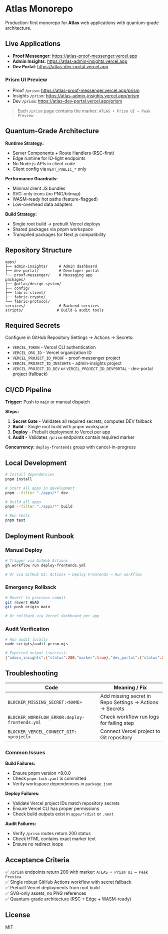 # Atlas Monorepo

Production-first monorepo for **Atlas** web applications with quantum-grade architecture.

## Live Applications

- **Proof Messenger**: https://atlas-proof-messenger.vercel.app
- **Admin Insights**: https://atlas-admin-insights.vercel.app  
- **Dev Portal**: https://atlas-dev-portal.vercel.app

### Prism UI Preview
- Proof `/prism`: https://atlas-proof-messenger.vercel.app/prism
- Insights `/prism`: https://atlas-admin-insights.vercel.app/prism
- Dev `/prism`: https://atlas-dev-portal.vercel.app/prism

> Each `/prism` page contains the marker: `ATLAS • Prism UI — Peak Preview`

## Quantum-Grade Architecture

**Runtime Strategy:**
- Server Components + Route Handlers (RSC-first)
- Edge runtime for IO-light endpoints
- No Node.js APIs in client code
- Client config via `NEXT_PUBLIC_*` only

**Performance Guardrails:**
- Minimal client JS bundles
- SVG-only icons (no PNG/bitmap)
- WASM-ready hot paths (feature-flagged)
- Low-overhead data adapters

**Build Strategy:**
- Single root build → prebuilt Vercel deploys
- Shared packages via pnpm workspace
- Transpiled packages for Next.js compatibility

## Repository Structure

```
apps/
├── admin-insights/     # Admin dashboard
├── dev-portal/         # Developer portal  
└── proof-messenger/    # Messaging app
packages/
├── @atlas/design-system/
├── config/
├── fabric-client/
├── fabric-crypto/
└── fabric-protocol/
services/               # Backend services
scripts/               # Build & audit tools
```

## Required Secrets

Configure in GitHub Repository Settings → Actions → Secrets:

- `VERCEL_TOKEN` - Vercel CLI authentication
- `VERCEL_ORG_ID` - Vercel organization ID
- `VERCEL_PROJECT_ID_PROOF` - proof-messenger project
- `VERCEL_PROJECT_ID_INSIGHTS` - admin-insights project  
- `VERCEL_PROJECT_ID_DEV` or `VERCEL_PROJECT_ID_DEVPORTAL` - dev-portal project (fallback)

## CI/CD Pipeline

**Trigger:** Push to `main` or manual dispatch

**Steps:**
1. **Secret Gate** - Validates all required secrets, computes DEV fallback
2. **Build** - Single root build with pnpm workspace
3. **Deploy** - Prebuilt deployment to Vercel per app
4. **Audit** - Validates `/prism` endpoints contain required marker

**Concurrency:** `deploy-frontends` group with cancel-in-progress

## Local Development

```bash
# Install dependencies
pnpm install

# Start all apps in development
pnpm --filter "./apps/*" dev

# Build all apps
pnpm --filter "./apps/*" build

# Run tests
pnpm test
```

## Deployment Runbook

### Manual Deploy
```bash
# Trigger via GitHub Actions
gh workflow run deploy-frontends.yml

# Or via GitHub UI: Actions → Deploy Frontends → Run workflow
```

### Emergency Rollback
```bash
# Revert to previous commit
git revert HEAD
git push origin main

# Or rollback via Vercel dashboard per app
```

### Audit Verification
```bash
# Run audit locally
node scripts/audit-prism.mjs

# Expected output (success):
{"admin_insights":{"status":200,"marker":true},"dev_portal":{"status":200,"marker":true},"proof_messenger":{"status":200,"marker":true}}
```

## Troubleshooting

| Code | Meaning / Fix |
|------|---------------|
| `BLOCKER_MISSING_SECRET:<NAME>` | Add missing secret in Repo Settings → Actions → Secrets |
| `BLOCKER_WORKFLOW_ERROR:deploy-frontends.yml` | Check workflow run logs for failing step |
| `BLOCKER_VERCEL_CONNECT_GIT:<project>` | Connect Vercel project to Git repository |

### Common Issues

**Build Failures:**
- Ensure pnpm version ≥8.0.0
- Check `pnpm-lock.yaml` is committed
- Verify workspace dependencies in `package.json`

**Deploy Failures:**  
- Validate Vercel project IDs match repository secrets
- Ensure Vercel CLI has proper permissions
- Check build outputs exist in `apps/*/dist` or `.next`

**Audit Failures:**
- Verify `/prism` routes return 200 status
- Check HTML contains exact marker text
- Ensure no redirect loops

## Acceptance Criteria

✅ `/prism` endpoints return 200 with marker: `ATLAS • Prism UI — Peak Preview`  
✅ Single robust GitHub Actions workflow with secret fallback  
✅ Prebuilt Vercel deployments from root build  
✅ SVG-only assets, no PNG references  
✅ Quantum-grade architecture (RSC + Edge + WASM-ready)

## License

MIT